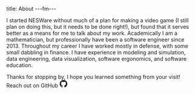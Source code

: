 title: About
---fm---

I started NESWare without much of a plan for making a video game (I still plan on doing this, but it needs to be done right!), but found that it serves better as a means for me to talk about my work. Academically I am a mathematician, but professionally have been a software engineer since 2013. Throughout my career I have worked mostly in defense, with some small dabbling in finance. I have experience in modeling and simulation, data engineering, data visualization, software ergonomics, and software education.

Thanks for stopping by, I hope you learned something from your visit! Reach out on GitHub [<img src="/assets/images/github/GitHub-Mark-120px-plus.png" width=20 height=20>](https://github.com/NESWare)
